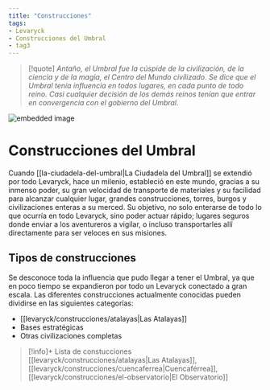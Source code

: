 ```yaml
---
title: "Construcciones"
tags:
- Levaryck
- Construcciones del Umbral
- tag3
---
```


> [!quote]
> _Antaño, el Umbral fue la cúspide de la civilización, de la ciencia y de la magia, el Centro del Mundo civilizado. Se dice que el Umbral tenía influencia en todos lugares, en cada punto de todo reino. Casi cualquier decisión de los demás reinos tenían que entrar en convergencia con el gobierno del Umbral._

![embedded image](https://assets.legendkeeper.com/44fa4f38-eecb-4b1a-95d9-7cfbaf09736d.jpg "Attachment")

# Construcciones del Umbral

Cuando [[la-ciudadela-del-umbral|La Ciudadela del Umbral]] se extendió por todo Levaryck, hace un milenio, estableció en este mundo, gracias a su inmenso poder, su gran velocidad de transporte de materiales y su facilidad para alcanzar cualquier lugar, grandes construcciones, torres, burgos y civilizaciones enteras a su merced. Su objetivo, no solo enterarse de todo lo que ocurría en todo Levaryck, sino poder actuar rápido; lugares seguros donde enviar a los aventureros a vigilar, o incluso transportarles allí directamente para ser veloces en sus misiones.

## Tipos de construcciones

Se desconoce toda la influencia que pudo llegar a tener el Umbral, ya que en poco tiempo se expandieron por todo un Levaryck conectado a gran escala. Las diferentes construcciones actualmente conocidas pueden dividirse en las siguientes categorías:

-   [[levaryck/construcciones/atalayas|Las Atalayas]]
-   Bases estratégicas
-   Otras civilizaciones completas

> [!info]+ Lista de constucciones
> [[levaryck/construcciones/atalayas|Las Atalayas]], [[levaryck/construcciones/cuencaferrea|Cuencaférrea]], [[levaryck/construcciones/el-observatorio|El Observatorio]]


